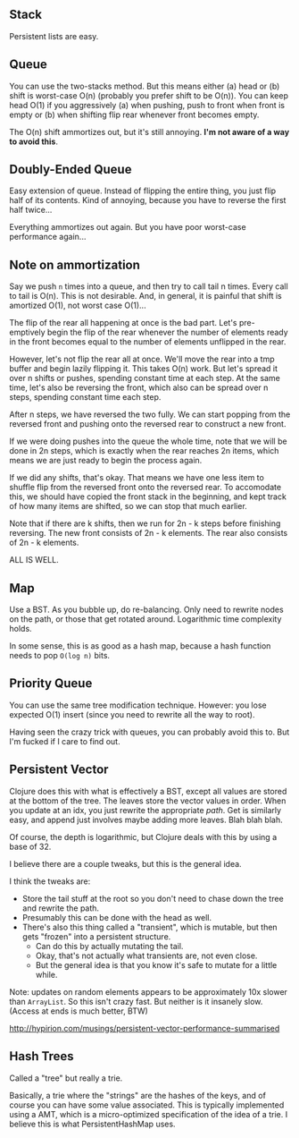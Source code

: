 ## Stack

Persistent lists are easy.

## Queue

You can use the two-stacks method. But this means either (a) head or
(b) shift is worst-case O(n) (probably you prefer shift to be
O(n)). You can keep head O(1) if you aggressively (a) when pushing,
push to front when front is empty or (b) when shifting flip rear
whenever front becomes empty.

The O(n) shift ammortizes out, but it's still annoying. **I'm not
aware of a way to avoid this**.

## Doubly-Ended Queue

Easy extension of queue. Instead of flipping the entire thing, you
just flip half of its contents. Kind of annoying, because you have to
reverse the first half twice...

Everything ammortizes out again. But you have poor worst-case
performance again...

## Note on ammortization

Say we push `n` times into a queue, and then try to call tail n
times. Every call to tail is O(n). This is not desirable. And, in
general, it is painful that shift is amortized O(1), not worst case
O(1)...

The flip of the rear all happening at once is the bad part. Let's
pre-emptively begin the flip of the rear whenever the number of
elements ready in the front becomes equal to the number of elements
unflipped in the rear.

However, let's not flip the rear all at once. We'll move the rear into
a tmp buffer and begin lazily flipping it. This takes O(n) work. But
let's spread it over n shifts or pushes, spending constant time at
each step. At the same time, let's also be reversing the front, which
also can be spread over n steps, spending constant time each step.

After n steps, we have reversed the two fully. We can start popping
from the reversed front and pushing onto the reversed rear to
construct a new front.

If we were doing pushes into the queue the whole time, note that we
will be done in 2n steps, which is exactly when the rear reaches 2n
items, which means we are just ready to begin the process again.

If we did any shifts, that's okay. That means we have one less item to
shuffle flip from the reversed front onto the reversed rear. To
accomodate this, we should have copied the front stack in the
beginning, and kept track of how many items are shifted, so we can
stop that much earlier.

Note that if there are k shifts, then we run for 2n - k steps before
finishing reversing. The new front consists of 2n - k elements. The
rear also consists of 2n - k elements.

ALL IS WELL.

## Map

Use a BST. As you bubble up, do re-balancing. Only need to rewrite
nodes on the path, or those that get rotated around. Logarithmic time
complexity holds.

In some sense, this is as good as a hash map, because a hash function
needs to pop `O(log n)` bits.

## Priority Queue

You can use the same tree modification technique. However: you lose
expected O(1) insert (since you need to rewrite all the way to root).

Having seen the crazy trick with queues, you can probably avoid this
to. But I'm fucked if I care to find out.

## Persistent Vector

Clojure does this with what is effectively a BST, except all values
are stored at the bottom of the tree. The leaves store the vector
values in order. When you update at an idx, you just rewrite the
appropriate *path*. Get is similarly easy, and append just involves
maybe adding more leaves. Blah blah blah.

Of course, the depth is logarithmic, but Clojure deals with this by
using a base of 32.

I believe there are a couple tweaks, but this is the general idea.

I think the tweaks are:

* Store the tail stuff at the root so you don't need to chase down the
  tree and rewrite the path.
* Presumably this can be done with the head as well.
* There's also this thing called a "transient", which is mutable, but
  then gets "frozen" into a persistent structure.
    * Can do this by actually mutating the tail.
    * Okay, that's not actually what transients are, not even close.
    * But the general idea is that you know it's safe to mutate for a
      little while.

Note: updates on random elements appears to be approximately 10x
slower than `ArrayList`. So this isn't crazy fast. But neither is it
insanely slow. (Access at ends is much better, BTW)

http://hypirion.com/musings/persistent-vector-performance-summarised

## Hash Trees

Called a "tree" but really a trie.

Basically, a trie where the "strings" are the hashes of the keys, and
of course you can have some value associated. This is typically
implemented using a AMT, which is a micro-optimized specification of
the idea of a trie. I believe this is what PersistentHashMap uses.
